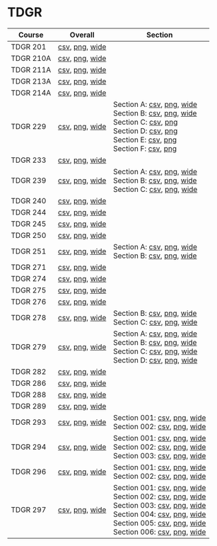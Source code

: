 # TDGR

| Course | Overall | Section |
| ------ | ------- | ------- |
| TDGR 201 | [csv](https://github.com/UCSD-Historical-Enrollment-Data/2023Fall/blob/main/overall/TDGR%20201.csv), [png](https://raw.githubusercontent.com/UCSD-Historical-Enrollment-Data/2023Fall/main/plot_overall/TDGR%20201.png), [wide](https://raw.githubusercontent.com/UCSD-Historical-Enrollment-Data/2023Fall/main/plot_overall_wide/TDGR%20201.png) |  |
| TDGR 210A | [csv](https://github.com/UCSD-Historical-Enrollment-Data/2023Fall/blob/main/overall/TDGR%20210A.csv), [png](https://raw.githubusercontent.com/UCSD-Historical-Enrollment-Data/2023Fall/main/plot_overall/TDGR%20210A.png), [wide](https://raw.githubusercontent.com/UCSD-Historical-Enrollment-Data/2023Fall/main/plot_overall_wide/TDGR%20210A.png) |  |
| TDGR 211A | [csv](https://github.com/UCSD-Historical-Enrollment-Data/2023Fall/blob/main/overall/TDGR%20211A.csv), [png](https://raw.githubusercontent.com/UCSD-Historical-Enrollment-Data/2023Fall/main/plot_overall/TDGR%20211A.png), [wide](https://raw.githubusercontent.com/UCSD-Historical-Enrollment-Data/2023Fall/main/plot_overall_wide/TDGR%20211A.png) |  |
| TDGR 213A | [csv](https://github.com/UCSD-Historical-Enrollment-Data/2023Fall/blob/main/overall/TDGR%20213A.csv), [png](https://raw.githubusercontent.com/UCSD-Historical-Enrollment-Data/2023Fall/main/plot_overall/TDGR%20213A.png), [wide](https://raw.githubusercontent.com/UCSD-Historical-Enrollment-Data/2023Fall/main/plot_overall_wide/TDGR%20213A.png) |  |
| TDGR 214A | [csv](https://github.com/UCSD-Historical-Enrollment-Data/2023Fall/blob/main/overall/TDGR%20214A.csv), [png](https://raw.githubusercontent.com/UCSD-Historical-Enrollment-Data/2023Fall/main/plot_overall/TDGR%20214A.png), [wide](https://raw.githubusercontent.com/UCSD-Historical-Enrollment-Data/2023Fall/main/plot_overall_wide/TDGR%20214A.png) |  |
| TDGR 229 | [csv](https://github.com/UCSD-Historical-Enrollment-Data/2023Fall/blob/main/overall/TDGR%20229.csv), [png](https://raw.githubusercontent.com/UCSD-Historical-Enrollment-Data/2023Fall/main/plot_overall/TDGR%20229.png), [wide](https://raw.githubusercontent.com/UCSD-Historical-Enrollment-Data/2023Fall/main/plot_overall_wide/TDGR%20229.png) | Section A: [csv](https://github.com/UCSD-Historical-Enrollment-Data/2023Fall/blob/main/section/TDGR%20229_A.csv), [png](https://raw.githubusercontent.com/UCSD-Historical-Enrollment-Data/2023Fall/main/plot_section/TDGR%20229_A.png), [wide](https://raw.githubusercontent.com/UCSD-Historical-Enrollment-Data/2023Fall/main/plot_section_wide/TDGR%20229_A.png)<br>Section B: [csv](https://github.com/UCSD-Historical-Enrollment-Data/2023Fall/blob/main/section/TDGR%20229_B.csv), [png](https://raw.githubusercontent.com/UCSD-Historical-Enrollment-Data/2023Fall/main/plot_section/TDGR%20229_B.png), [wide](https://raw.githubusercontent.com/UCSD-Historical-Enrollment-Data/2023Fall/main/plot_section_wide/TDGR%20229_B.png)<br>Section C: [csv](https://github.com/UCSD-Historical-Enrollment-Data/2023Fall/blob/main/section/TDGR%20229_C.csv), [png](https://raw.githubusercontent.com/UCSD-Historical-Enrollment-Data/2023Fall/main/plot_section/TDGR%20229_C.png)<br>Section D: [csv](https://github.com/UCSD-Historical-Enrollment-Data/2023Fall/blob/main/section/TDGR%20229_D.csv), [png](https://raw.githubusercontent.com/UCSD-Historical-Enrollment-Data/2023Fall/main/plot_section/TDGR%20229_D.png)<br>Section E: [csv](https://github.com/UCSD-Historical-Enrollment-Data/2023Fall/blob/main/section/TDGR%20229_E.csv), [png](https://raw.githubusercontent.com/UCSD-Historical-Enrollment-Data/2023Fall/main/plot_section/TDGR%20229_E.png)<br>Section F: [csv](https://github.com/UCSD-Historical-Enrollment-Data/2023Fall/blob/main/section/TDGR%20229_F.csv), [png](https://raw.githubusercontent.com/UCSD-Historical-Enrollment-Data/2023Fall/main/plot_section/TDGR%20229_F.png) |
| TDGR 233 | [csv](https://github.com/UCSD-Historical-Enrollment-Data/2023Fall/blob/main/overall/TDGR%20233.csv), [png](https://raw.githubusercontent.com/UCSD-Historical-Enrollment-Data/2023Fall/main/plot_overall/TDGR%20233.png), [wide](https://raw.githubusercontent.com/UCSD-Historical-Enrollment-Data/2023Fall/main/plot_overall_wide/TDGR%20233.png) |  |
| TDGR 239 | [csv](https://github.com/UCSD-Historical-Enrollment-Data/2023Fall/blob/main/overall/TDGR%20239.csv), [png](https://raw.githubusercontent.com/UCSD-Historical-Enrollment-Data/2023Fall/main/plot_overall/TDGR%20239.png), [wide](https://raw.githubusercontent.com/UCSD-Historical-Enrollment-Data/2023Fall/main/plot_overall_wide/TDGR%20239.png) | Section A: [csv](https://github.com/UCSD-Historical-Enrollment-Data/2023Fall/blob/main/section/TDGR%20239_A.csv), [png](https://raw.githubusercontent.com/UCSD-Historical-Enrollment-Data/2023Fall/main/plot_section/TDGR%20239_A.png), [wide](https://raw.githubusercontent.com/UCSD-Historical-Enrollment-Data/2023Fall/main/plot_section_wide/TDGR%20239_A.png)<br>Section B: [csv](https://github.com/UCSD-Historical-Enrollment-Data/2023Fall/blob/main/section/TDGR%20239_B.csv), [png](https://raw.githubusercontent.com/UCSD-Historical-Enrollment-Data/2023Fall/main/plot_section/TDGR%20239_B.png), [wide](https://raw.githubusercontent.com/UCSD-Historical-Enrollment-Data/2023Fall/main/plot_section_wide/TDGR%20239_B.png)<br>Section C: [csv](https://github.com/UCSD-Historical-Enrollment-Data/2023Fall/blob/main/section/TDGR%20239_C.csv), [png](https://raw.githubusercontent.com/UCSD-Historical-Enrollment-Data/2023Fall/main/plot_section/TDGR%20239_C.png), [wide](https://raw.githubusercontent.com/UCSD-Historical-Enrollment-Data/2023Fall/main/plot_section_wide/TDGR%20239_C.png) |
| TDGR 240 | [csv](https://github.com/UCSD-Historical-Enrollment-Data/2023Fall/blob/main/overall/TDGR%20240.csv), [png](https://raw.githubusercontent.com/UCSD-Historical-Enrollment-Data/2023Fall/main/plot_overall/TDGR%20240.png), [wide](https://raw.githubusercontent.com/UCSD-Historical-Enrollment-Data/2023Fall/main/plot_overall_wide/TDGR%20240.png) |  |
| TDGR 244 | [csv](https://github.com/UCSD-Historical-Enrollment-Data/2023Fall/blob/main/overall/TDGR%20244.csv), [png](https://raw.githubusercontent.com/UCSD-Historical-Enrollment-Data/2023Fall/main/plot_overall/TDGR%20244.png), [wide](https://raw.githubusercontent.com/UCSD-Historical-Enrollment-Data/2023Fall/main/plot_overall_wide/TDGR%20244.png) |  |
| TDGR 245 | [csv](https://github.com/UCSD-Historical-Enrollment-Data/2023Fall/blob/main/overall/TDGR%20245.csv), [png](https://raw.githubusercontent.com/UCSD-Historical-Enrollment-Data/2023Fall/main/plot_overall/TDGR%20245.png), [wide](https://raw.githubusercontent.com/UCSD-Historical-Enrollment-Data/2023Fall/main/plot_overall_wide/TDGR%20245.png) |  |
| TDGR 250 | [csv](https://github.com/UCSD-Historical-Enrollment-Data/2023Fall/blob/main/overall/TDGR%20250.csv), [png](https://raw.githubusercontent.com/UCSD-Historical-Enrollment-Data/2023Fall/main/plot_overall/TDGR%20250.png), [wide](https://raw.githubusercontent.com/UCSD-Historical-Enrollment-Data/2023Fall/main/plot_overall_wide/TDGR%20250.png) |  |
| TDGR 251 | [csv](https://github.com/UCSD-Historical-Enrollment-Data/2023Fall/blob/main/overall/TDGR%20251.csv), [png](https://raw.githubusercontent.com/UCSD-Historical-Enrollment-Data/2023Fall/main/plot_overall/TDGR%20251.png), [wide](https://raw.githubusercontent.com/UCSD-Historical-Enrollment-Data/2023Fall/main/plot_overall_wide/TDGR%20251.png) | Section A: [csv](https://github.com/UCSD-Historical-Enrollment-Data/2023Fall/blob/main/section/TDGR%20251_A.csv), [png](https://raw.githubusercontent.com/UCSD-Historical-Enrollment-Data/2023Fall/main/plot_section/TDGR%20251_A.png), [wide](https://raw.githubusercontent.com/UCSD-Historical-Enrollment-Data/2023Fall/main/plot_section_wide/TDGR%20251_A.png)<br>Section B: [csv](https://github.com/UCSD-Historical-Enrollment-Data/2023Fall/blob/main/section/TDGR%20251_B.csv), [png](https://raw.githubusercontent.com/UCSD-Historical-Enrollment-Data/2023Fall/main/plot_section/TDGR%20251_B.png), [wide](https://raw.githubusercontent.com/UCSD-Historical-Enrollment-Data/2023Fall/main/plot_section_wide/TDGR%20251_B.png) |
| TDGR 271 | [csv](https://github.com/UCSD-Historical-Enrollment-Data/2023Fall/blob/main/overall/TDGR%20271.csv), [png](https://raw.githubusercontent.com/UCSD-Historical-Enrollment-Data/2023Fall/main/plot_overall/TDGR%20271.png), [wide](https://raw.githubusercontent.com/UCSD-Historical-Enrollment-Data/2023Fall/main/plot_overall_wide/TDGR%20271.png) |  |
| TDGR 274 | [csv](https://github.com/UCSD-Historical-Enrollment-Data/2023Fall/blob/main/overall/TDGR%20274.csv), [png](https://raw.githubusercontent.com/UCSD-Historical-Enrollment-Data/2023Fall/main/plot_overall/TDGR%20274.png), [wide](https://raw.githubusercontent.com/UCSD-Historical-Enrollment-Data/2023Fall/main/plot_overall_wide/TDGR%20274.png) |  |
| TDGR 275 | [csv](https://github.com/UCSD-Historical-Enrollment-Data/2023Fall/blob/main/overall/TDGR%20275.csv), [png](https://raw.githubusercontent.com/UCSD-Historical-Enrollment-Data/2023Fall/main/plot_overall/TDGR%20275.png), [wide](https://raw.githubusercontent.com/UCSD-Historical-Enrollment-Data/2023Fall/main/plot_overall_wide/TDGR%20275.png) |  |
| TDGR 276 | [csv](https://github.com/UCSD-Historical-Enrollment-Data/2023Fall/blob/main/overall/TDGR%20276.csv), [png](https://raw.githubusercontent.com/UCSD-Historical-Enrollment-Data/2023Fall/main/plot_overall/TDGR%20276.png), [wide](https://raw.githubusercontent.com/UCSD-Historical-Enrollment-Data/2023Fall/main/plot_overall_wide/TDGR%20276.png) |  |
| TDGR 278 | [csv](https://github.com/UCSD-Historical-Enrollment-Data/2023Fall/blob/main/overall/TDGR%20278.csv), [png](https://raw.githubusercontent.com/UCSD-Historical-Enrollment-Data/2023Fall/main/plot_overall/TDGR%20278.png), [wide](https://raw.githubusercontent.com/UCSD-Historical-Enrollment-Data/2023Fall/main/plot_overall_wide/TDGR%20278.png) | Section B: [csv](https://github.com/UCSD-Historical-Enrollment-Data/2023Fall/blob/main/section/TDGR%20278_B.csv), [png](https://raw.githubusercontent.com/UCSD-Historical-Enrollment-Data/2023Fall/main/plot_section/TDGR%20278_B.png), [wide](https://raw.githubusercontent.com/UCSD-Historical-Enrollment-Data/2023Fall/main/plot_section_wide/TDGR%20278_B.png)<br>Section C: [csv](https://github.com/UCSD-Historical-Enrollment-Data/2023Fall/blob/main/section/TDGR%20278_C.csv), [png](https://raw.githubusercontent.com/UCSD-Historical-Enrollment-Data/2023Fall/main/plot_section/TDGR%20278_C.png), [wide](https://raw.githubusercontent.com/UCSD-Historical-Enrollment-Data/2023Fall/main/plot_section_wide/TDGR%20278_C.png) |
| TDGR 279 | [csv](https://github.com/UCSD-Historical-Enrollment-Data/2023Fall/blob/main/overall/TDGR%20279.csv), [png](https://raw.githubusercontent.com/UCSD-Historical-Enrollment-Data/2023Fall/main/plot_overall/TDGR%20279.png), [wide](https://raw.githubusercontent.com/UCSD-Historical-Enrollment-Data/2023Fall/main/plot_overall_wide/TDGR%20279.png) | Section A: [csv](https://github.com/UCSD-Historical-Enrollment-Data/2023Fall/blob/main/section/TDGR%20279_A.csv), [png](https://raw.githubusercontent.com/UCSD-Historical-Enrollment-Data/2023Fall/main/plot_section/TDGR%20279_A.png), [wide](https://raw.githubusercontent.com/UCSD-Historical-Enrollment-Data/2023Fall/main/plot_section_wide/TDGR%20279_A.png)<br>Section B: [csv](https://github.com/UCSD-Historical-Enrollment-Data/2023Fall/blob/main/section/TDGR%20279_B.csv), [png](https://raw.githubusercontent.com/UCSD-Historical-Enrollment-Data/2023Fall/main/plot_section/TDGR%20279_B.png), [wide](https://raw.githubusercontent.com/UCSD-Historical-Enrollment-Data/2023Fall/main/plot_section_wide/TDGR%20279_B.png)<br>Section C: [csv](https://github.com/UCSD-Historical-Enrollment-Data/2023Fall/blob/main/section/TDGR%20279_C.csv), [png](https://raw.githubusercontent.com/UCSD-Historical-Enrollment-Data/2023Fall/main/plot_section/TDGR%20279_C.png), [wide](https://raw.githubusercontent.com/UCSD-Historical-Enrollment-Data/2023Fall/main/plot_section_wide/TDGR%20279_C.png)<br>Section D: [csv](https://github.com/UCSD-Historical-Enrollment-Data/2023Fall/blob/main/section/TDGR%20279_D.csv), [png](https://raw.githubusercontent.com/UCSD-Historical-Enrollment-Data/2023Fall/main/plot_section/TDGR%20279_D.png), [wide](https://raw.githubusercontent.com/UCSD-Historical-Enrollment-Data/2023Fall/main/plot_section_wide/TDGR%20279_D.png) |
| TDGR 282 | [csv](https://github.com/UCSD-Historical-Enrollment-Data/2023Fall/blob/main/overall/TDGR%20282.csv), [png](https://raw.githubusercontent.com/UCSD-Historical-Enrollment-Data/2023Fall/main/plot_overall/TDGR%20282.png), [wide](https://raw.githubusercontent.com/UCSD-Historical-Enrollment-Data/2023Fall/main/plot_overall_wide/TDGR%20282.png) |  |
| TDGR 286 | [csv](https://github.com/UCSD-Historical-Enrollment-Data/2023Fall/blob/main/overall/TDGR%20286.csv), [png](https://raw.githubusercontent.com/UCSD-Historical-Enrollment-Data/2023Fall/main/plot_overall/TDGR%20286.png), [wide](https://raw.githubusercontent.com/UCSD-Historical-Enrollment-Data/2023Fall/main/plot_overall_wide/TDGR%20286.png) |  |
| TDGR 288 | [csv](https://github.com/UCSD-Historical-Enrollment-Data/2023Fall/blob/main/overall/TDGR%20288.csv), [png](https://raw.githubusercontent.com/UCSD-Historical-Enrollment-Data/2023Fall/main/plot_overall/TDGR%20288.png), [wide](https://raw.githubusercontent.com/UCSD-Historical-Enrollment-Data/2023Fall/main/plot_overall_wide/TDGR%20288.png) |  |
| TDGR 289 | [csv](https://github.com/UCSD-Historical-Enrollment-Data/2023Fall/blob/main/overall/TDGR%20289.csv), [png](https://raw.githubusercontent.com/UCSD-Historical-Enrollment-Data/2023Fall/main/plot_overall/TDGR%20289.png), [wide](https://raw.githubusercontent.com/UCSD-Historical-Enrollment-Data/2023Fall/main/plot_overall_wide/TDGR%20289.png) |  |
| TDGR 293 | [csv](https://github.com/UCSD-Historical-Enrollment-Data/2023Fall/blob/main/overall/TDGR%20293.csv), [png](https://raw.githubusercontent.com/UCSD-Historical-Enrollment-Data/2023Fall/main/plot_overall/TDGR%20293.png), [wide](https://raw.githubusercontent.com/UCSD-Historical-Enrollment-Data/2023Fall/main/plot_overall_wide/TDGR%20293.png) | Section 001: [csv](https://github.com/UCSD-Historical-Enrollment-Data/2023Fall/blob/main/section/TDGR%20293_001.csv), [png](https://raw.githubusercontent.com/UCSD-Historical-Enrollment-Data/2023Fall/main/plot_section/TDGR%20293_001.png), [wide](https://raw.githubusercontent.com/UCSD-Historical-Enrollment-Data/2023Fall/main/plot_section_wide/TDGR%20293_001.png)<br>Section 002: [csv](https://github.com/UCSD-Historical-Enrollment-Data/2023Fall/blob/main/section/TDGR%20293_002.csv), [png](https://raw.githubusercontent.com/UCSD-Historical-Enrollment-Data/2023Fall/main/plot_section/TDGR%20293_002.png), [wide](https://raw.githubusercontent.com/UCSD-Historical-Enrollment-Data/2023Fall/main/plot_section_wide/TDGR%20293_002.png) |
| TDGR 294 | [csv](https://github.com/UCSD-Historical-Enrollment-Data/2023Fall/blob/main/overall/TDGR%20294.csv), [png](https://raw.githubusercontent.com/UCSD-Historical-Enrollment-Data/2023Fall/main/plot_overall/TDGR%20294.png), [wide](https://raw.githubusercontent.com/UCSD-Historical-Enrollment-Data/2023Fall/main/plot_overall_wide/TDGR%20294.png) | Section 001: [csv](https://github.com/UCSD-Historical-Enrollment-Data/2023Fall/blob/main/section/TDGR%20294_001.csv), [png](https://raw.githubusercontent.com/UCSD-Historical-Enrollment-Data/2023Fall/main/plot_section/TDGR%20294_001.png), [wide](https://raw.githubusercontent.com/UCSD-Historical-Enrollment-Data/2023Fall/main/plot_section_wide/TDGR%20294_001.png)<br>Section 002: [csv](https://github.com/UCSD-Historical-Enrollment-Data/2023Fall/blob/main/section/TDGR%20294_002.csv), [png](https://raw.githubusercontent.com/UCSD-Historical-Enrollment-Data/2023Fall/main/plot_section/TDGR%20294_002.png), [wide](https://raw.githubusercontent.com/UCSD-Historical-Enrollment-Data/2023Fall/main/plot_section_wide/TDGR%20294_002.png)<br>Section 003: [csv](https://github.com/UCSD-Historical-Enrollment-Data/2023Fall/blob/main/section/TDGR%20294_003.csv), [png](https://raw.githubusercontent.com/UCSD-Historical-Enrollment-Data/2023Fall/main/plot_section/TDGR%20294_003.png), [wide](https://raw.githubusercontent.com/UCSD-Historical-Enrollment-Data/2023Fall/main/plot_section_wide/TDGR%20294_003.png) |
| TDGR 296 | [csv](https://github.com/UCSD-Historical-Enrollment-Data/2023Fall/blob/main/overall/TDGR%20296.csv), [png](https://raw.githubusercontent.com/UCSD-Historical-Enrollment-Data/2023Fall/main/plot_overall/TDGR%20296.png), [wide](https://raw.githubusercontent.com/UCSD-Historical-Enrollment-Data/2023Fall/main/plot_overall_wide/TDGR%20296.png) | Section 001: [csv](https://github.com/UCSD-Historical-Enrollment-Data/2023Fall/blob/main/section/TDGR%20296_001.csv), [png](https://raw.githubusercontent.com/UCSD-Historical-Enrollment-Data/2023Fall/main/plot_section/TDGR%20296_001.png), [wide](https://raw.githubusercontent.com/UCSD-Historical-Enrollment-Data/2023Fall/main/plot_section_wide/TDGR%20296_001.png)<br>Section 002: [csv](https://github.com/UCSD-Historical-Enrollment-Data/2023Fall/blob/main/section/TDGR%20296_002.csv), [png](https://raw.githubusercontent.com/UCSD-Historical-Enrollment-Data/2023Fall/main/plot_section/TDGR%20296_002.png), [wide](https://raw.githubusercontent.com/UCSD-Historical-Enrollment-Data/2023Fall/main/plot_section_wide/TDGR%20296_002.png) |
| TDGR 297 | [csv](https://github.com/UCSD-Historical-Enrollment-Data/2023Fall/blob/main/overall/TDGR%20297.csv), [png](https://raw.githubusercontent.com/UCSD-Historical-Enrollment-Data/2023Fall/main/plot_overall/TDGR%20297.png), [wide](https://raw.githubusercontent.com/UCSD-Historical-Enrollment-Data/2023Fall/main/plot_overall_wide/TDGR%20297.png) | Section 001: [csv](https://github.com/UCSD-Historical-Enrollment-Data/2023Fall/blob/main/section/TDGR%20297_001.csv), [png](https://raw.githubusercontent.com/UCSD-Historical-Enrollment-Data/2023Fall/main/plot_section/TDGR%20297_001.png), [wide](https://raw.githubusercontent.com/UCSD-Historical-Enrollment-Data/2023Fall/main/plot_section_wide/TDGR%20297_001.png)<br>Section 002: [csv](https://github.com/UCSD-Historical-Enrollment-Data/2023Fall/blob/main/section/TDGR%20297_002.csv), [png](https://raw.githubusercontent.com/UCSD-Historical-Enrollment-Data/2023Fall/main/plot_section/TDGR%20297_002.png), [wide](https://raw.githubusercontent.com/UCSD-Historical-Enrollment-Data/2023Fall/main/plot_section_wide/TDGR%20297_002.png)<br>Section 003: [csv](https://github.com/UCSD-Historical-Enrollment-Data/2023Fall/blob/main/section/TDGR%20297_003.csv), [png](https://raw.githubusercontent.com/UCSD-Historical-Enrollment-Data/2023Fall/main/plot_section/TDGR%20297_003.png), [wide](https://raw.githubusercontent.com/UCSD-Historical-Enrollment-Data/2023Fall/main/plot_section_wide/TDGR%20297_003.png)<br>Section 004: [csv](https://github.com/UCSD-Historical-Enrollment-Data/2023Fall/blob/main/section/TDGR%20297_004.csv), [png](https://raw.githubusercontent.com/UCSD-Historical-Enrollment-Data/2023Fall/main/plot_section/TDGR%20297_004.png), [wide](https://raw.githubusercontent.com/UCSD-Historical-Enrollment-Data/2023Fall/main/plot_section_wide/TDGR%20297_004.png)<br>Section 005: [csv](https://github.com/UCSD-Historical-Enrollment-Data/2023Fall/blob/main/section/TDGR%20297_005.csv), [png](https://raw.githubusercontent.com/UCSD-Historical-Enrollment-Data/2023Fall/main/plot_section/TDGR%20297_005.png), [wide](https://raw.githubusercontent.com/UCSD-Historical-Enrollment-Data/2023Fall/main/plot_section_wide/TDGR%20297_005.png)<br>Section 006: [csv](https://github.com/UCSD-Historical-Enrollment-Data/2023Fall/blob/main/section/TDGR%20297_006.csv), [png](https://raw.githubusercontent.com/UCSD-Historical-Enrollment-Data/2023Fall/main/plot_section/TDGR%20297_006.png), [wide](https://raw.githubusercontent.com/UCSD-Historical-Enrollment-Data/2023Fall/main/plot_section_wide/TDGR%20297_006.png) |
